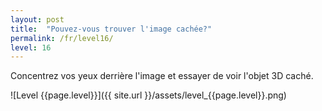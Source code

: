 ```yaml
---
layout: post
title:  "Pouvez-vous trouver l'image cachée?"
permalink: /fr/level16/
level: 16
---
```

Concentrez vos yeux derrière l'image et essayer de voir l'objet 3D caché.

![Level {{page.level}}]({{ site.url }}/assets/level_{{page.level}}.png)
